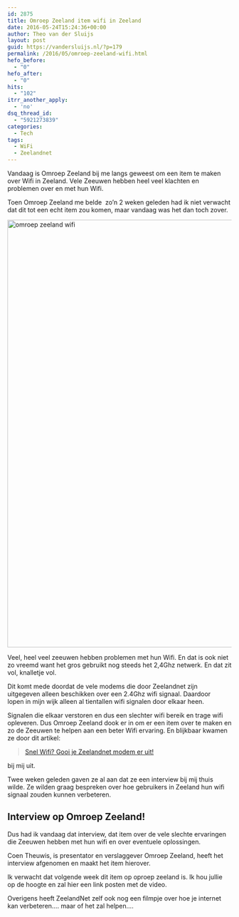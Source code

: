 ```yaml
---
id: 2875
title: Omroep Zeeland item wifi in Zeeland
date: 2016-05-24T15:24:36+00:00
author: Theo van der Sluijs
layout: post
guid: https://vandersluijs.nl/?p=179
permalink: /2016/05/omroep-zeeland-wifi.html
hefo_before:
  - "0"
hefo_after:
  - "0"
hits:
  - "102"
itrr_another_apply:
  - 'no'
dsq_thread_id:
  - "5921273839"
categories:
  - Tech
tags:
  - WiFi
  - Zeelandnet
---
```

Vandaag is Omroep Zeeland bij me langs geweest om een item te maken over Wifi in Zeeland. Vele Zeeuwen hebben heel veel klachten en problemen over en met hun Wifi.

Toen Omroep Zeeland me belde  zo&#8217;n 2 weken geleden had ik niet verwacht dat dit tot een echt item zou komen, maar vandaag was het dan toch zover. <!--more-->

<img class="alignnone size-full wp-image-180" src="https://vandersluijs.resultants-e.nl/2016/05/omroepzeeland-1.jpg" alt="omroep zeeland wifi" width="1280" height="960" />

Veel, heel veel zeeuwen hebben problemen met hun Wifi. En dat is ook niet zo vreemd want het gros gebruikt nog steeds het 2,4Ghz netwerk. En dat zit vol, knalletje vol.

Dit komt mede doordat de vele modems die door Zeelandnet zijn uitgegeven alleen beschikken over een 2.4Ghz wifi signaal. Daardoor lopen in mijn wijk alleen al tientallen wifi signalen door elkaar heen.

Signalen die elkaar verstoren en dus een slechter wifi bereik en trage wifi opleveren. Dus Omroep Zeeland dook er in om er een item over te maken en zo de Zeeuwen te helpen aan een beter Wifi ervaring. En blijkbaar kwamen ze door dit artikel:

<blockquote class="wp-embedded-content" data-secret="ffDT9Eotjj">
  <p>
    <a href="https://vandersluijs.nl/blog/2015/01/snel-wifi-gooi-je-zeelandnet-modem-er.html">Snel Wifi? Gooi je Zeelandnet modem er uit!</a>
  </p>
</blockquote>



bij mij uit.

Twee weken geleden gaven ze al aan dat ze een interview bij mij thuis wilde. Ze wilden graag bespreken over hoe gebruikers in Zeeland hun wifi signaal zouden kunnen verbeteren.

## Interview op Omroep Zeeland!

Dus had ik vandaag dat interview, dat item over de vele slechte ervaringen die Zeeuwen hebben met hun wifi en over eventuele oplossingen.

Coen Theuwis, is presentator en verslaggever Omroep Zeeland, heeft het interview afgenomen en maakt het item hierover.

Ik verwacht dat volgende week dit item op oproep zeeland is. Ik hou jullie op de hoogte en zal hier een link posten met de video.

Overigens heeft ZeelandNet zelf ook nog een filmpje over hoe je internet kan verbeteren&#8230;. maar of het zal helpen&#8230;.
